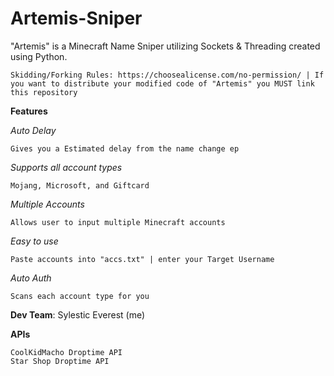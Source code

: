 # Artemis-Sniper
"Artemis" is a Minecraft Name Sniper utilizing Sockets &amp; Threading created using Python.

```Skidding/Forking Rules: https://choosealicense.com/no-permission/ | If you want to distribute your modified code of "Artemis" you MUST link this repository```

**Features**

*Auto Delay*
```
Gives you a Estimated delay from the name change ep
```
*Supports all account types*
```
Mojang, Microsoft, and Giftcard
```
*Multiple Accounts*
```
Allows user to input multiple Minecraft accounts
```
*Easy to use* 
```
Paste accounts into "accs.txt" | enter your Target Username
```
*Auto Auth* 
```
Scans each account type for you
```

**Dev Team**:
Sylestic
Everest (me) 

**APIs**
```
CoolKidMacho Droptime API
Star Shop Droptime API
```
